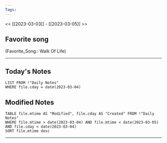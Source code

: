 ```yaml
---
Tags:
---
```

<< [[2023-03-03]] - [[2023-03-05]] >>
## Favorite song
(Favorite_Song:: Walk Of Life)

___
## Today's Notes
```dataview
LIST FROM !"Daily Notes"
WHERE file.cday = date(2023-03-04)
```
## Modified Notes
```dataview
TABLE file.mtime AS "Modified", file.cday AS "Created" FROM !"Daily Notes" 
WHERE file.mtime > date(2023-03-04) AND file.mtime < date(2023-03-05) AND file.cday < date(2023-03-04)
SORT file.mtime desc
```
___
